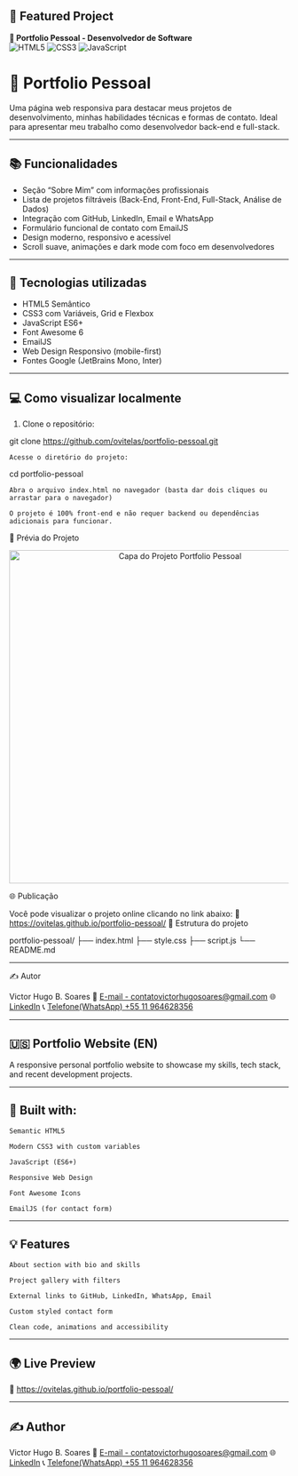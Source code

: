 ## 🚀 Featured Project 

**🎨 Portfolio Pessoal - Desenvolvedor de Software**  
![HTML5](https://img.shields.io/badge/HTML5-E34F26?style=for-the-badge&logo=html5&logoColor=white)
![CSS3](https://img.shields.io/badge/CSS3-1572B6?style=for-the-badge&logo=css3&logoColor=white)
![JavaScript](https://img.shields.io/badge/JavaScript-F7DF1E?style=for-the-badge&logo=javascript&logoColor=black)

# 📌 Portfolio Pessoal

Uma página web responsiva para destacar meus projetos de desenvolvimento, minhas habilidades técnicas e formas de contato. Ideal para apresentar meu trabalho como desenvolvedor back-end e full-stack.

---

## 📚 Funcionalidades

- Seção “Sobre Mim” com informações profissionais
- Lista de projetos filtráveis (Back-End, Front-End, Full-Stack, Análise de Dados)
- Integração com GitHub, LinkedIn, Email e WhatsApp
- Formulário funcional de contato com EmailJS
- Design moderno, responsivo e acessível
- Scroll suave, animações e dark mode com foco em desenvolvedores

---

## 🚀 Tecnologias utilizadas

- HTML5 Semântico
- CSS3 com Variáveis, Grid e Flexbox
- JavaScript ES6+
- Font Awesome 6
- EmailJS
- Web Design Responsivo (mobile-first)
- Fontes Google (JetBrains Mono, Inter)

---

## 💻 Como visualizar localmente

1. Clone o repositório:


git clone https://github.com/ovitelas/portfolio-pessoal.git

    Acesse o diretório do projeto:

cd portfolio-pessoal

    Abra o arquivo index.html no navegador (basta dar dois cliques ou arrastar para o navegador)

    O projeto é 100% front-end e não requer backend ou dependências adicionais para funcionar.

📸 Prévia do Projeto
<p align="center"> <img src="assets/HomePage.png" alt="Capa do Projeto Portfolio Pessoal" width="600"> </p>
🌐 Publicação

Você pode visualizar o projeto online clicando no link abaixo:
🔗 https://ovitelas.github.io/portfolio-pessoal/
📁 Estrutura do projeto

portfolio-pessoal/
├── index.html
├── style.css
├── script.js
└── README.md


---

✍️ Autor

Victor Hugo B. Soares
📧 [E-mail - contatovictorhugosoares@gmail.com](contatovictorhugosoares@gmail.com)
🌐 [LinkedIn](https://linkedin.com/in/ovitelas)
📞 [Telefone(WhatsApp) +55 11 964628356](https://wa.me/+5511964628356)


---


## 🇺🇸 Portfolio Website (EN)

A responsive personal portfolio website to showcase my skills, tech stack, and recent development projects.

---

## 🔧 Built with:

    Semantic HTML5

    Modern CSS3 with custom variables

    JavaScript (ES6+)

    Responsive Web Design

    Font Awesome Icons

    EmailJS (for contact form)

---

## 💡 Features

    About section with bio and skills

    Project gallery with filters

    External links to GitHub, LinkedIn, WhatsApp, Email

    Custom styled contact form

    Clean code, animations and accessibility

---

## 🌍 Live Preview

🔗 https://ovitelas.github.io/portfolio-pessoal/  

---

## ✍️ Author 

Victor Hugo B. Soares
📧 [E-mail - contatovictorhugosoares@gmail.com](contatovictorhugosoares@gmail.com)
🌐 [LinkedIn](https://linkedin.com/in/ovitelas)
📞 [Telefone(WhatsApp) +55 11 964628356](https://wa.me/+5511964628356)